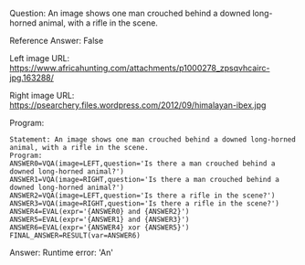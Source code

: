 Question: An image shows one man crouched behind a downed long-horned animal, with a rifle in the scene.

Reference Answer: False

Left image URL: https://www.africahunting.com/attachments/p1000278_zpsqvhcairc-jpg.163288/

Right image URL: https://psearchery.files.wordpress.com/2012/09/himalayan-ibex.jpg

Program:

```
Statement: An image shows one man crouched behind a downed long-horned animal, with a rifle in the scene.
Program:
ANSWER0=VQA(image=LEFT,question='Is there a man crouched behind a downed long-horned animal?')
ANSWER1=VQA(image=RIGHT,question='Is there a man crouched behind a downed long-horned animal?')
ANSWER2=VQA(image=LEFT,question='Is there a rifle in the scene?')
ANSWER3=VQA(image=RIGHT,question='Is there a rifle in the scene?')
ANSWER4=EVAL(expr='{ANSWER0} and {ANSWER2}')
ANSWER5=EVAL(expr='{ANSWER1} and {ANSWER3}')
ANSWER6=EVAL(expr='{ANSWER4} xor {ANSWER5}')
FINAL_ANSWER=RESULT(var=ANSWER6)
```
Answer: Runtime error: 'An'

